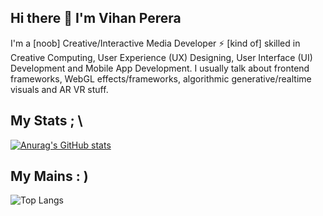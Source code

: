 ## Hi there 👋 I'm Vihan Perera

I'm a [noob] Creative/Interactive Media Developer ⚡ [kind of] skilled in Creative Computing, User Experience (UX) Designing, User Interface (UI) Development and Mobile App Development. I usually talk about frontend frameworks, WebGL effects/frameworks, algorithmic generative/realtime visuals and AR VR stuff.


## My Stats ; \
[![Anurag's GitHub stats](https://github-readme-stats.vercel.app/api?username=vihanpereraux)](https://github.com/anuraghazra/github-readme-stats)

## My Mains : )
![Top Langs](https://github-readme-stats.vercel.app/api/top-langs/?username=vihanpereraux&layout=compact)
